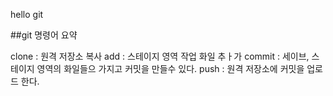 hello git

##git 명령어 요약

clone : 원격 저장소 복사
add : 스테이지 영역 작업 화일 추ㅏ가
commit : 세이브, 스테이지 영역의 화일들으 가지고 커밋을 만들수 있다.
push : 원격 저장소에 커밋을 업로드 한다.
